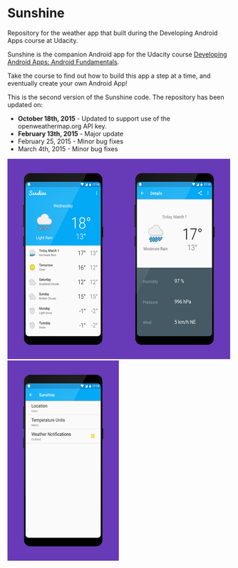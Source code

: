 
Sunshine
========
Repository for the weather app that built during the Developing Android Apps course at Udacity.

Sunshine is the companion Android app for the Udacity course [Developing Android Apps: Android Fundamentals](https://www.udacity.com/course/ud853).

Take the course to find out how to build this app a step at a time, and eventually create your own Android App!

This is the second version of the Sunshine code. The repository has been updated on:

* **October 18th, 2015** - Updated to support use of the openweathermap.org API key.
* **February 13th, 2015** - Major update
* February 25, 2015 - Minor bug fixes
* March 4th, 2015 - Minor bug fixes

<img src="https://raw.githubusercontent.com/ahmaabdo/Sunshine/master/Screens/1.png" width="250"><img src="https://raw.githubusercontent.com/ahmaabdo/Sunshine/master/Screens/2.png" width="250"><img src="https://raw.githubusercontent.com/ahmaabdo/Sunshine/master/Screens/4.png" width="250">
